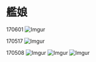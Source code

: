 # 艦娘
170601
![Imgur](http://i.imgur.com/f1VUK3G.jpg)

170517
![Imgur](http://i.imgur.com/bxvtXmI.jpg)

170508
![Imgur](http://i.imgur.com/EMIbBeN.jpg)
![Imgur](http://i.imgur.com/9dvl9Gj.jpg)
![Imgur](http://i.imgur.com/ZRl4j2c.jpg)
